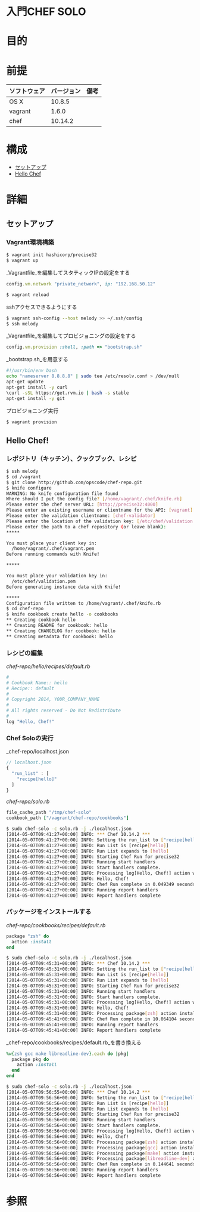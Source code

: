 入門CHEF SOLO
======================
# 目的
# 前提
| ソフトウェア   | バージョン   | 備考        |
|:---------------|:-------------|:------------|
| OS X           |10.8.5        |             |
| vagrant        |1.6.0        |             |
| chef           |10.14.2        |             |

# 構成
+ [セットアップ](#1)
+ [Hello Chef](#2)

# 詳細
## <a name="1">セットアップ</a>
### Vagrant環境構築
```bash
$ vagrant init hashicorp/precise32
$ vagrant up
```
_Vagrantfile_を編集してスタティックIPの設定をする
```ruby
config.vm.network "private_network", ip: "192.168.50.12"
```
```bash
$ vagrant reload
```
sshアクセスできるようにする
```bash
$ vagrant ssh-config --host melody >> ~/.ssh/config
$ ssh melody
```
_Vagrantfile_を編集してプロビジョニングの設定をする
```ruby
config.vm.provision :shell, :path => "bootstrap.sh"
```
_bootstrap.sh_を用意する
```bash
#!/usr/bin/env bash
echo "nameserver 8.8.8.8" | sudo tee /etc/resolv.conf > /dev/null
apt-get update
apt-get install -y curl
\curl -sSL https://get.rvm.io | bash -s stable
apt-get install -y git
```
プロビジョニング実行
```bash
$ vagrant provision
```
## <a name="2">Hello Chef!</a>
### レポジトリ（キッチン）、クックブック、レシピ
```bash
$ ssh melody
$ cd /vagrant
$ git clone http://github.com/opscode/chef-repo.git
$ knife configure
WARNING: No knife configuration file found
Where should I put the config file? [/home/vagrant/.chef/knife.rb]
Please enter the chef server URL: [http://precise32:4000]
Please enter an existing username or clientname for the API: [vagrant]
Please enter the validation clientname: [chef-validator]
Please enter the location of the validation key: [/etc/chef/validation.pem]
Please enter the path to a chef repository (or leave blank):
*****

You must place your client key in:
  /home/vagrant/.chef/vagrant.pem
Before running commands with Knife!

*****

You must place your validation key in:
  /etc/chef/validation.pem
Before generating instance data with Knife!

*****
Configuration file written to /home/vagrant/.chef/knife.rb
$ cd chef-repo
$ knife cookbook create hello -o cookbooks
** Creating cookbook hello
** Creating README for cookbook: hello
** Creating CHANGELOG for cookbook: hello
** Creating metadata for cookbook: hello
```

### レシピの編集
_chef-repo/hello/recipes/default.rb_
```ruby
#
# Cookbook Name:: hello
# Recipe:: default
#
# Copyright 2014, YOUR_COMPANY_NAME
#
# All rights reserved - Do Not Redistribute
#
log "Hello, Chef!"
```
### Chef Soloの実行
_chef-repo/localhost.json
```javascript
// localhost.json
{
  "run_list" : [
    "recipe[hello]"
  ]
}
```
_chef-repo/solo.rb_
```ruby
file_cache_path "/tmp/chef-solo"
cookbook_path ["/vagrant/chef-repo/cookbooks"]
```

```bash
$ sudo chef-solo -c solo.rb -j ./localhost.json
[2014-05-07T09:41:27+00:00] INFO: *** Chef 10.14.2 ***
[2014-05-07T09:41:27+00:00] INFO: Setting the run_list to ["recipe[hello]"] from JSON
[2014-05-07T09:41:27+00:00] INFO: Run List is [recipe[hello]]
[2014-05-07T09:41:27+00:00] INFO: Run List expands to [hello]
[2014-05-07T09:41:27+00:00] INFO: Starting Chef Run for precise32
[2014-05-07T09:41:27+00:00] INFO: Running start handlers
[2014-05-07T09:41:27+00:00] INFO: Start handlers complete.
[2014-05-07T09:41:27+00:00] INFO: Processing log[Hello, Chef!] action write (hello::default line 9)
[2014-05-07T09:41:27+00:00] INFO: Hello, Chef!
[2014-05-07T09:41:27+00:00] INFO: Chef Run complete in 0.049349 seconds
[2014-05-07T09:41:27+00:00] INFO: Running report handlers
[2014-05-07T09:41:27+00:00] INFO: Report handlers complete
```

### パッケージをインストールする
_chef-repo/cookbooks/recipes/default.rb_
```ruby
package "zsh" do
  action :install
end
```

```bash
$ sudo chef-solo -c solo.rb -j ./localhost.json
[2014-05-07T09:45:31+00:00] INFO: *** Chef 10.14.2 ***
[2014-05-07T09:45:31+00:00] INFO: Setting the run_list to ["recipe[hello]"] from JSON
[2014-05-07T09:45:31+00:00] INFO: Run List is [recipe[hello]]
[2014-05-07T09:45:31+00:00] INFO: Run List expands to [hello]
[2014-05-07T09:45:31+00:00] INFO: Starting Chef Run for precise32
[2014-05-07T09:45:31+00:00] INFO: Running start handlers
[2014-05-07T09:45:31+00:00] INFO: Start handlers complete.
[2014-05-07T09:45:31+00:00] INFO: Processing log[Hello, Chef!] action write (hello::default line 9)
[2014-05-07T09:45:31+00:00] INFO: Hello, Chef!
[2014-05-07T09:45:31+00:00] INFO: Processing package[zsh] action install (hello::default line 11)
[2014-05-07T09:45:41+00:00] INFO: Chef Run complete in 10.064104 seconds
[2014-05-07T09:45:41+00:00] INFO: Running report handlers
[2014-05-07T09:45:41+00:00] INFO: Report handlers complete
```
_chef-repo/cookbooks/recipes/default.rb_を書き換える
```ruby
%w{zsh gcc make libreadline-dev}.each do |pkg|
  package pkg do
    action :install
  end
end
```

```bash
$ sudo chef-solo -c solo.rb -j ./localhost.json
[2014-05-07T09:56:55+00:00] INFO: *** Chef 10.14.2 ***
[2014-05-07T09:56:56+00:00] INFO: Setting the run_list to ["recipe[hello]"] from JSON
[2014-05-07T09:56:56+00:00] INFO: Run List is [recipe[hello]]
[2014-05-07T09:56:56+00:00] INFO: Run List expands to [hello]
[2014-05-07T09:56:56+00:00] INFO: Starting Chef Run for precise32
[2014-05-07T09:56:56+00:00] INFO: Running start handlers
[2014-05-07T09:56:56+00:00] INFO: Start handlers complete.
[2014-05-07T09:56:56+00:00] INFO: Processing log[Hello, Chef!] action write (hello::default line 9)
[2014-05-07T09:56:56+00:00] INFO: Hello, Chef!
[2014-05-07T09:56:56+00:00] INFO: Processing package[zsh] action install (hello::default line 12)
[2014-05-07T09:56:56+00:00] INFO: Processing package[gcc] action install (hello::default line 12)
[2014-05-07T09:56:56+00:00] INFO: Processing package[make] action install (hello::default line 12)
[2014-05-07T09:56:56+00:00] INFO: Processing package[libreadline-dev] action install (hello::default line 12)
[2014-05-07T09:56:56+00:00] INFO: Chef Run complete in 0.144641 seconds
[2014-05-07T09:56:56+00:00] INFO: Running report handlers
[2014-05-07T09:56:56+00:00] INFO: Report handlers complete
```


# 参照
